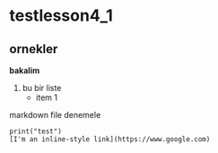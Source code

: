 # testlesson4_1
## ornekler
__bakalim__
1. bu bir liste
    * item 1 

markdown file denemele
```
print("test")
[I'm an inline-style link](https://www.google.com)
